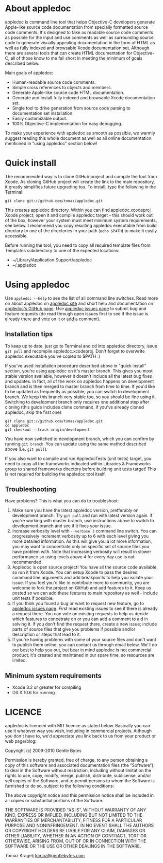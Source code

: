 About appledoc
==============

appledoc is command line tool that helps Objective-C developers generate Apple-like source code documentation from specially formatted source code comments. It's designed to take as readable source code comments as possible for the input and use comments as well as surrounding source code to generate visually appealing documentation in the form of HTML as well as fully indexed and browsable Xcode documentation set. Although there are several tools that can create HTML documentation for Objective-C, all of those know to me fall short in meeting the minimum of goals described below.

Main goals of appledoc:

- Human-readable source code comments.
- Simple cross references to objects and members.
- Generate Apple-like source code HTML documentation.
- Generate and install fully indexed and browsable Xcode documentation set.
- Single tool to drive generation from source code parsing to documentation set installation.
- Easily customizable output.
- 100% Objective-C implementation for easy debugging.

To make your experience with appledoc as smooth as possible, we warmly suggest reading this whole document as well as all online documentation mentioned in "using appledoc" section below!


Quick install
=============

The recommended way is to clone GitHub project and compile the tool from Xcode. As cloning GitHub project will create the link to the main repository, it greatly simplifies future upgrading too. To install, type the following in the Terminal:

	git clone git://github.com/tomaz/appledoc.git

This creates appledoc directory. Within you can find appledoc.xcodeproj Xcode project; open it and compile appledoc target - this should work out of the box, however your system must meet minimum system requirements, see below. I recommend you copy resulting appledoc executable from build directory to one of the directories in your path (`echo $PATH`) to make it easily accessible.

Before running the tool, you need to copy all required template files from Templates subdirectory to one of the expected locations:

- ~/Library/Application Support/appledoc
- ~/.appledoc

Using appledoc
==============

Use `appledoc --help` to see the list of all command line switches. Read more on about appledoc on [appledoc site](http://appledoc.gentlebytes.com) and short help and documentation on [appledoc's GitHub page](http://tomaz.github.com/appledoc/). Use [appledoc issues page](https://github.com/tomaz/appledoc/issues) to submit bug and feature requests (do read through open issues first to see if the issue is already there and vote on it or add a comment).

Installation tips
-----------------

To keep up to date, just go to Terminal and cd into appledoc directory, issue `git pull` and recompile appledoc.xcodeproj. Don't forget to overwrite appledoc executable you've copied to $PATH :)

If you've used installation procedure described above in "quick install" section, you're using appledoc on it's master branch. This gives you most stable version available, however it doesn't include all the latest bug fixes and updates. In fact, all of the work on appledoc happens on development branch and is then merged to master branch from time to time. If you'd like to be updated as frequently as possible, you can switch to development branch. We keep this branch very stable too, so you should be fine using it. Switching to development branch only requires one additional step after cloning (this guide includes clone command, if you've already cloned appledoc, skip the first one):

	git clone git://github.com/tomaz/appledoc.git
	cd appledoc
	git checkout --track origin/development

You have now switched to development branch, which you can confirm by running `git branch`. You can update using the same method described above (i.e. `git pull`).

If you also want to compile and run AppledocTests (unit tests) target, you need to copy all the frameworks indicated within Libraries & Frameworks group to shared frameworks directory before building unit tests target! This is not required for building the appledoc tool itself.

Troubleshooting
---------------

Have problems? This is what you can do to troubleshoot:

1. Make sure you have the latest appledoc version, prefferably on development branch. Try `git pull` and run with latest version again. If you're working with master branch, use instructions above to switch to development branch and see if it fixes your issue.
2. Increase verbosity level with `--verbose 3` command line switch. You can progressively increment verbosity up to 6 with each level giving you more detailed information. As this will give you a lot more information, you may want to concentrate only on specific set of source files you have problem with. Note that increasing verbosity will result in slower performance so using levels above 4 for every day use is not recommended.
3. Appledoc is open source project! You have all the source code available, so run it from Xcode. You can setup Xcode to pass the desired command line arguments and add breakpoints to help you isolate your issue. If you feel you'd like to contribute more to community, you are welcome to fork the project on GitHub and add features to it. Keep us posted so we can add these features to main repository as well - include unit tests if possible.
4. If you think you found a bug or want to request new feature, go to [appledoc issues page](https://github.com/tomaz/appledoc/issues). First read existing issues to see if there is already a request there. You can vote on existing requests to help us decide which features to concetrate on or you can add a comment to aid in solving it. If you don't find the request there, create a new issue; include parts of source files that give you problems if possible and/or description or steps that lead to it.
5. If you're having problems with some of your source files and don't want to publish them online, you can contact us through email below. We'll do our best to help you out, but bear in mind appledoc is not commercial product; it's created and maintaned in our spare time, so resources are limited.

Minimum system requirements
---------------------------

- Xcode 3.2 or greater for compiling
- OS X 10.6 for running


LICENCE
=======

appledoc is licenced with MIT licence as stated below. Basically you can use it whatever way you wish, including in commercial projects. Although you don't have to, we'd appreciate you link back to us from your product or web page/blog:

Copyright (c) 2009-2010 Gentle Bytes

Permission is hereby granted, free of charge, to any person obtaining a copy of this software and associated documentation files (the "Software"), to deal in the Software without restriction, including without limitation the rights to use, copy, modify, merge, publish, distribute, sublicense, and/or sell copies of the Software, and to permit persons to whom the Software is furnished to do so, subject to the following conditions:

The above copyright notice and this permission notice shall be included in all copies or substantial portions of the Software.

THE SOFTWARE IS PROVIDED "AS IS", WITHOUT WARRANTY OF ANY KIND, EXPRESS OR IMPLIED, INCLUDING BUT NOT LIMITED TO THE WARRANTIES OF MERCHANTABILITY, FITNESS FOR A PARTICULAR PURPOSE AND NONINFRINGEMENT. IN NO EVENT SHALL THE AUTHORS OR COPYRIGHT HOLDERS BE LIABLE FOR ANY CLAIM, DAMAGES OR OTHER LIABILITY, WHETHER IN AN ACTION OF CONTRACT, TORT OR OTHERWISE, ARISING FROM, OUT OF OR IN CONNECTION WITH THE SOFTWARE OR THE USE OR OTHER DEALINGS IN THE SOFTWARE.

Tomaz Kragelj tomaz@gentlebytes.com